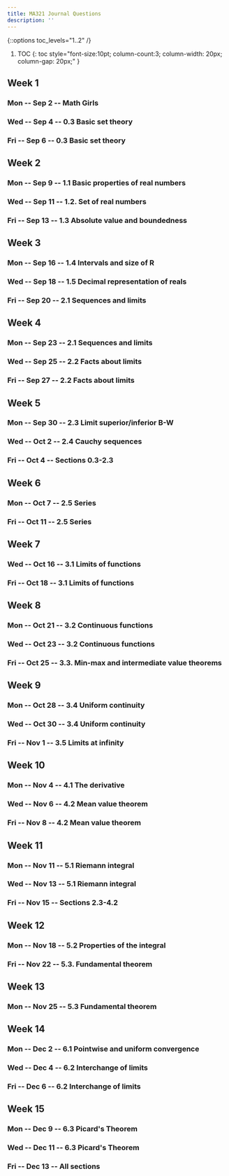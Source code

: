 ```yaml
---
title: MA321 Journal Questions
description: ''
---
```

{::options toc_levels="1..2" /}

1. TOC
{: toc style="font-size:10pt; column-count:3; column-width: 20px; column-gap: 20px;" }

## Week 1
### Mon  -- Sep 2	-- Math Girls
### Wed  -- Sep 4	-- 0.3 Basic set theory
### Fri  -- Sep 6	-- 0.3 Basic set theory

## Week 2
### Mon  -- Sep 9	-- 1.1 Basic properties of real numbers
### Wed  -- Sep 11	-- 1.2. Set of real numbers
### Fri  -- Sep 13	-- 1.3 Absolute value and boundedness

## Week 3
### Mon  -- Sep 16	-- 1.4 Intervals and size of R
### Wed  -- Sep 18	-- 1.5 Decimal representation of reals
### Fri  -- Sep 20	-- 2.1 Sequences and limits

## Week 4
### Mon  -- Sep 23	-- 2.1 Sequences and limits
### Wed  -- Sep 25	-- 2.2 Facts about limits
### Fri  -- Sep 27	-- 2.2 Facts about limits

## Week 5
### Mon  -- Sep 30	-- 2.3 Limit superior/inferior B-W
### Wed  -- Oct 2	-- 2.4 Cauchy sequences
### Fri  -- Oct 4	-- Sections 0.3-2.3

## Week 6
### Mon  -- Oct 7	-- 2.5 Series
### Fri  -- Oct 11	-- 2.5 Series

## Week 7
### Wed  -- Oct 16	-- 3.1 Limits of functions
### Fri  -- Oct 18	-- 3.1 Limits of functions

## Week 8
### Mon  -- Oct 21	-- 3.2 Continuous functions
### Wed  -- Oct 23	-- 3.2 Continuous functions
### Fri  -- Oct 25	-- 3.3. Min-max and intermediate value theorems

## Week 9
### Mon  -- Oct 28	-- 3.4 Uniform continuity
### Wed  -- Oct 30	-- 3.4 Uniform continuity
### Fri  -- Nov 1	-- 3.5 Limits at infinity

## Week 10
### Mon  -- Nov 4	-- 4.1 The derivative
### Wed  -- Nov 6	-- 4.2 Mean value theorem
### Fri  -- Nov 8	-- 4.2 Mean value theorem

## Week 11
### Mon  -- Nov 11	-- 5.1 Riemann integral
### Wed  -- Nov 13	-- 5.1 Riemann integral
### Fri  -- Nov 15	-- Sections 2.3-4.2

## Week 12
### Mon  -- Nov 18	-- 5.2 Properties of the integral
### Fri  -- Nov 22	-- 5.3. Fundamental theorem

## Week 13
### Mon  -- Nov 25	-- 5.3 Fundamental theorem

## Week 14
### Mon  -- Dec 2	-- 6.1 Pointwise and uniform convergence
### Wed  -- Dec 4	-- 6.2 Interchange of limits
### Fri  -- Dec 6	-- 6.2 Interchange of limits

## Week 15
### Mon  -- Dec 9	-- 6.3 Picard's Theorem
### Wed  -- Dec 11	-- 6.3 Picard's Theorem
### Fri  -- Dec 13	-- All sections
